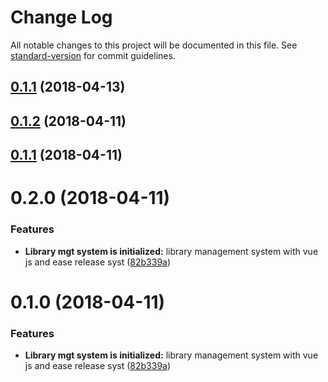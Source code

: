 # Change Log

All notable changes to this project will be documented in this file. See [standard-version](https://github.com/conventional-changelog/standard-version) for commit guidelines.

<a name="0.1.1"></a>
## [0.1.1](https://github.com/mumairofficial/library-management/compare/v0.1.2...v0.1.1) (2018-04-13)



<a name="0.1.2"></a>
## [0.1.2](https://github.com/mumairofficial/library-management/compare/v0.1.1...v0.1.2) (2018-04-11)



<a name="0.1.1"></a>
## [0.1.1](https://github.com/mumairofficial/library-management/compare/v0.2.0...v0.1.1) (2018-04-11)



<a name="0.2.0"></a>
# 0.2.0 (2018-04-11)


### Features

* **Library mgt system is initialized:** library management system with vue js and ease release syst ([82b339a](https://github.com/mumairofficial/library-management/commit/82b339a))



<a name="0.1.0"></a>
# 0.1.0 (2018-04-11)


### Features

* **Library mgt system is initialized:** library management system with vue js and ease release syst ([82b339a](https://github.com/mumairofficial/library-management/commit/82b339a))
